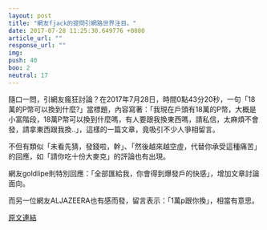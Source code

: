 ```yaml
---
layout: post
title: "網友fjack的提問引網路世界注目。"
date: 2017-07-28 11:25:30.649776 +0800
article_url: ""
response_url: ""
img: 
push: 40
boo: 2
neutral: 17
---
```


隨口一問，引網友瘋狂討論？在2017年7月28日，時間0點43分20秒，一句「18萬的P幣可以換到什麼?」當標題，內容寫著：「我現在戶頭有18萬的P幣，大概是小富階段，18萬P幣可以換到什麼嗎，有人要跟我換東西嗎，請私信，太麻煩不會發，請拿東西跟我換..」，這樣的一篇文章，竟吸引不少人爭相留言。

不但有類似「未看先猜，發錢啦，幹」、「然後越來越空虛，代替你承受這種痛苦」的回應，如「請你吃十份大麥克」的評論也有出現。

網友goldlipe則特別回應：「全部匯給我，你會得到爆發戶的快感」，增加文章討論面向。

而另一位網友ALJAZEERA也有感而發，留言表示：「1萬p跟你換」，相當有意思。

<a href = "https://www.ptt.cc/bbs/Gossiping/M.1501173802.A.85D.html">原文連結</a>

